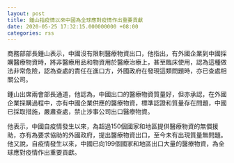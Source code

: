 ```yaml
---
layout: post
title: 鍾山指疫情以來中國為全球應對疫情作出重要貢獻
date: 2020-05-25 17:32:15.000000000 +08:00
categories: rss
---
```


商務部部長鍾山表示，中國沒有限制醫療物資出口，他指出，有外國企業到中國採購醫療物資時，將非醫療用品和物資用於醫療治療上，甚至臨床使用，認為這種做法非常危險，認為查處的責任在進口方，外國政府在發現這類問題時，亦已查處相關公司。

鍾山出席兩會部長通道，他認為，中國出口的醫療物資質量好，但亦承認，在外國企業採購過程中，亦有中國企業供應的醫療物資，標準認證和質量存在問題，中國已採取措施，嚴肅查處，禁止涉事公司出口醫療物資。

他表示，中國自疫情發生以來，為超過150個國家和地區提供醫療物資的無償援助，亦有為要求協助的外國政府，提出醫療物資出口，至今未有出現質量無問題。他又說，自疫情發生以來，中國已向199個國家和地區出口大量的醫療物資，為全球應對疫情作出重要貢獻。

